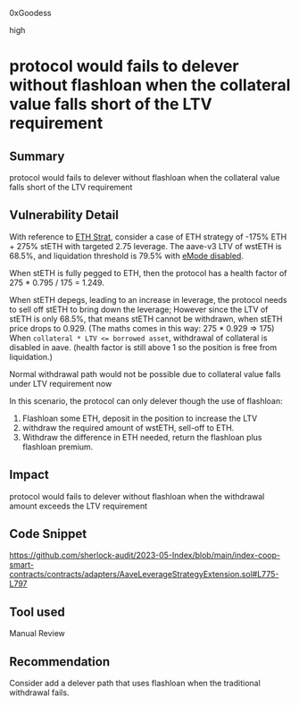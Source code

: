 0xGoodess

high

# protocol would fails to delever without flashloan when the collateral value falls short of the LTV requirement

## Summary
protocol would fails to delever without flashloan when the collateral value falls short of the LTV requirement

## Vulnerability Detail
With reference to [ETH Strat](https://indexcoop.com/products/interest-compounding-eth-index), consider a case of ETH strategy of -175% ETH + 275% stETH with targeted 2.75 leverage. The aave-v3 LTV of wstETH is 68.5%, and liquidation threshold is 79.5% with [eMode disabled](https://app.aave.com/reserve-overview/?underlyingAsset=0x7f39c581f595b53c5cb19bd0b3f8da6c935e2ca0&marketName=proto_mainnet_v3). 

When stETH is fully pegged to ETH, then the protocol has a health factor of 275 * 0.795 / 175 = 1.249.

When stETH depegs, leading to an increase in leverage, the protocol needs to sell off stETH to bring down the leverage; However since the LTV of stETH is only 68.5%, that means stETH cannot be withdrawn, when stETH price drops to 0.929. 
(The maths comes in this way: 275 * 0.929 => 175) When `collateral * LTV <= borrowed asset`, withdrawal of collateral is disabled in aave. (health factor is still above 1 so the position is free from liquidation.)

Normal withdrawal path would not be possible due to collateral value falls under LTV requirement now

In this scenario, the protocol can only delever though the use of flashloan:
1. Flashloan some ETH, deposit in the position to increase the LTV
2. withdraw the required amount of wstETH, sell-off to ETH.
3. Withdraw the difference in ETH needed, return the flashloan plus flashloan premium.

## Impact
protocol would fails to delever without flashloan when the withdrawal amount exceeds the LTV requirement

## Code Snippet
https://github.com/sherlock-audit/2023-05-Index/blob/main/index-coop-smart-contracts/contracts/adapters/AaveLeverageStrategyExtension.sol#L775-L797

## Tool used

Manual Review

## Recommendation
Consider add a delever path that uses flashloan when the traditional withdrawal fails.